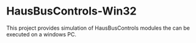 # HausBusControls-Win32
This project provides simulation of HausBusControls modules the can be executed on a windows PC.
